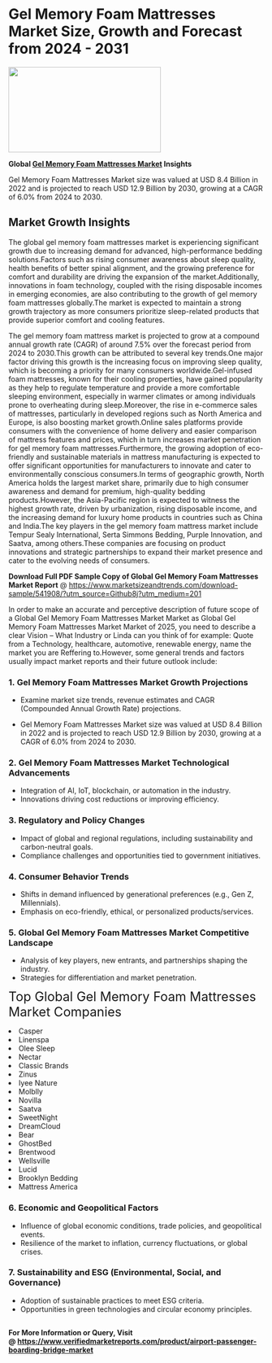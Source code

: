<H1>Gel Memory Foam Mattresses Market Size, Growth and Forecast from 2024 - 2031</H1><img class="aligncenter size-medium wp-image-584254" src="https://thirdeyenews.in/wp-content/uploads/2024/09/Global-Market-Research-300x168.jpeg" alt="" width="300" height="168" /><p><strong>Global&nbsp;<a href="https://www.marketsizeandtrends.com/download-sample/541908/?utm_source=Github8j?utm_medium=201">Gel Memory Foam Mattresses Market</a> Insights</strong></p><p>Gel Memory Foam Mattresses Market size was valued at USD 8.4 Billion in 2022 and is projected to reach USD 12.9 Billion by 2030, growing at a CAGR of 6.0% from 2024 to 2030.</p><p><h2>Market Growth Insights</h2> <p>The global gel memory foam mattresses market is experiencing significant growth due to increasing demand for advanced, high-performance bedding solutions.Factors such as rising consumer awareness about sleep quality, health benefits of better spinal alignment, and the growing preference for comfort and durability are driving the expansion of the market.Additionally, innovations in foam technology, coupled with the rising disposable incomes in emerging economies, are also contributing to the growth of gel memory foam mattresses globally.The market is expected to maintain a strong growth trajectory as more consumers prioritize sleep-related products that provide superior comfort and cooling features.</p> <p>The gel memory foam mattress market is projected to grow at a compound annual growth rate (CAGR) of around 7.5% over the forecast period from 2024 to 2030.This growth can be attributed to several key trends.One major factor driving this growth is the increasing focus on improving sleep quality, which is becoming a priority for many consumers worldwide.Gel-infused foam mattresses, known for their cooling properties, have gained popularity as they help to regulate temperature and provide a more comfortable sleeping environment, especially in warmer climates or among individuals prone to overheating during sleep.Moreover, the rise in e-commerce sales of mattresses, particularly in developed regions such as North America and Europe, is also boosting market growth.Online sales platforms provide consumers with the convenience of home delivery and easier comparison of mattress features and prices, which in turn increases market penetration for gel memory foam mattresses.Furthermore, the growing adoption of eco-friendly and sustainable materials in mattress manufacturing is expected to offer significant opportunities for manufacturers to innovate and cater to environmentally conscious consumers.In terms of geographic growth, North America holds the largest market share, primarily due to high consumer awareness and demand for premium, high-quality bedding products.However, the Asia-Pacific region is expected to witness the highest growth rate, driven by urbanization, rising disposable income, and the increasing demand for luxury home products in countries such as China and India.The key players in the gel memory foam mattress market include Tempur Sealy International, Serta Simmons Bedding, Purple Innovation, and Saatva, among others.These companies are focusing on product innovations and strategic partnerships to expand their market presence and cater to the evolving needs of consumers.<p><span class=""><strong>Download Full PDF Sample Copy of Global Gel Memory Foam Mattresses Market Report</strong> @ <a href="https://www.marketsizeandtrends.com/download-sample/541908/?utm_source=Github8j?utm_medium=201" target="_blank">https://www.marketsizeandtrends.com/download-sample/541908/?utm_source=Github8j?utm_medium=201</a></span></p><p>In order to make an accurate and perceptive description of future scope of a Global&nbsp;Gel Memory Foam Mattresses Market Market as Global&nbsp;Gel Memory Foam Mattresses Market Market of 2025, you need to describe a clear Vision &ndash; What Industry or Linda can you think of for example: Quote from a Technology, healthcare, automotive, renewable energy, name the market you are Reffering to.However, some general trends and factors usually impact market reports and their future outlook include:</p><h3>1.&nbsp;<strong>Gel Memory Foam Mattresses Market Growth Projections</strong></h3><ul><li>Examine market size trends, revenue estimates and CAGR (Compounded Annual Growth Rate) projections.</li><li><p>Gel Memory Foam Mattresses Market size was valued at USD 8.4 Billion in 2022 and is projected to reach USD 12.9 Billion by 2030, growing at a CAGR of 6.0% from 2024 to 2030.</p></li></ul><h3>2.&nbsp;<strong>Gel Memory Foam Mattresses Market Technological Advancements</strong></h3><ul><li>Integration of AI, IoT, blockchain, or automation in the industry.</li><li>Innovations driving cost reductions or improving efficiency.</li></ul><h3>3.&nbsp;<strong>Regulatory and Policy Changes</strong></h3><ul><li>Impact of global and regional regulations, including sustainability and carbon-neutral goals.</li><li>Compliance challenges and opportunities tied to government initiatives.</li></ul><h3>4.&nbsp;<strong>Consumer Behavior Trends</strong></h3><ul><li>Shifts in demand influenced by generational preferences (e.g., Gen Z, Millennials).</li><li>Emphasis on eco-friendly, ethical, or personalized products/services.</li></ul><h3>5.&nbsp;<strong>Global Gel Memory Foam Mattresses Market Competitive Landscape</strong></h3><ul><li>Analysis of key players, new entrants, and partnerships shaping the industry.</li><li>Strategies for differentiation and market penetration.</li></ul><p data-pm-slice="1 1 []"><span style="color: inherit; font-family: inherit; font-size: 25px;">Top Global Gel Memory Foam Mattresses Market Companies</span></p><div class="" data-test-id=""><p><li>Casper</li><li> Linenspa</li><li> Olee Sleep</li><li> Nectar</li><li> Classic Brands</li><li> Zinus</li><li> Iyee Nature</li><li> Molblly</li><li> Novilla</li><li> Saatva</li><li> SweetNight</li><li> DreamCloud</li><li> Bear</li><li> GhostBed</li><li> Brentwood</li><li> Wellsville</li><li> Lucid</li><li> Brooklyn Bedding</li><li> Mattress America</li></p></div><h3>6.&nbsp;<strong>Economic and Geopolitical Factors</strong></h3><ul><li>Influence of global economic conditions, trade policies, and geopolitical events.</li><li>Resilience of the market to inflation, currency fluctuations, or global crises.</li></ul><h3>7.&nbsp;<strong>Sustainability and ESG (Environmental, Social, and Governance)</strong></h3><ul><li>Adoption of sustainable practices to meet ESG criteria.</li><li>Opportunities in green technologies and circular economy principles.</li></ul><h2><strong style="font-size: 14px;">For More Information or Query, Visit @&nbsp;</strong><a style="background-color: #ffffff; font-size: 14px;" href="https://www.marketsizeandtrends.com/report/gel-memory-foam-mattresses-market/" target="_blank">https://www.verifiedmarketreports.com/product/airport-passenger-boarding-bridge-market</a></h2>